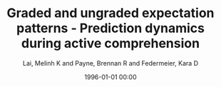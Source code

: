 ---
layout: post
title: Graded and ungraded expectation patterns - Prediction dynamics during active comprehension

date: 1996-01-01 00:00
author: Lai, Melinh K and Payne, Brennan R and Federmeier, Kara D
journal: Psychophysiology

year: 2024
---
